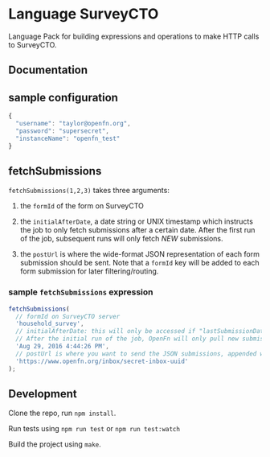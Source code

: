 # Language SurveyCTO

Language Pack for building expressions and operations to make HTTP calls to
SurveyCTO.

## Documentation

## sample configuration

```js
{
  "username": "taylor@openfn.org",
  "password": "supersecret",
  "instanceName": "openfn_test"
}
```

## fetchSubmissions

`fetchSubmissions(1,2,3)` takes three arguments:

1. the `formId` of the form on SurveyCTO

2. the `initialAfterDate`, a date string or UNIX timestamp which instructs the
   job to only fetch submissions after a certain date. After the first run of
   the job, subsequent runs will only fetch _NEW_ submissions.

3. the `postUrl` is where the wide-format JSON representation of each form
   submission should be sent. Note that a `formId` key will be added to each
   form submission for later filtering/routing.

### sample `fetchSubmissions` expression

```js
fetchSubmissions(
  // formId on SurveyCTO server
  'household_survey',
  // initialAfterDate: this will only be accessed if "lastSubmissionDate" is empty in your job_state".
  // After the initial run of the job, OpenFn will only pull new submissions from SurveyCTO.
  'Aug 29, 2016 4:44:26 PM',
  // postUrl is where you want to send the JSON submissions, appended with a new "formId" key
  'https://www.openfn.org/inbox/secret-inbox-uuid'
);
```

## Development

Clone the repo, run `npm install`.

Run tests using `npm run test` or `npm run test:watch`

Build the project using `make`.
